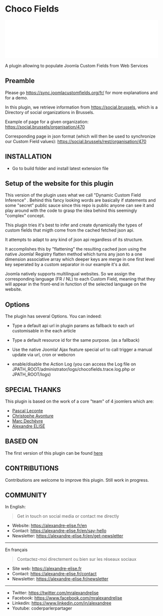 # Choco Fields

![Banner](./banner.svg)

A plugin allowing to populate Joomla Custom Fields from Web Services

## Preamble

Please go <https://sync.joomlacustomfields.org/fr/> for more explanations and for a demo.

In this plugin, we retrieve information from <https://social.brussels>, which is a Directory of social organizations in Brussels.

Example of page for a given organization: <https://social.brussels/organisation/470>

Corresponding page in json format (which will then be used to synchronize our Custom Field values): <https://social.brussels/rest/organisation/470>

## INSTALLATION
 * Go to build folder and install latest extension file


## Setup of the website for this plugin

This version of the plugin uses what we call "Dynamic Custom Field Inference" . Behind this fancy looking words are basically if statements and some "secret" public sauce since this repo is public anyone can see it and play around with the code to grasp the idea behind this seemingly "complex" concept.

This plugin tries it's best to infer and create dynamically the types of custom fields that migth come from the cached fetched json api.

It attempts to adapt to any kind of json api regardless of its structure.

It accomplishes this by "flattening" the resulting cached json using the native Joomla! Registry flatten method which turns any json to a one dimension associative array which deeper keys are merge in one first level key seperated by a custom separator in our example it's a dot.

Joomla natively supports multilingual websites. So we assign the corresponding language (FR / NL) to each Custom Field, meaning that they will appear in the front-end in function of the selected language on the website.

## Options

The plugin has several Options. You can indeed:
- Type a default api url in plugin params as fallback to each url customisable in the each article
- Type a default resource id for the same purpose. (as a fallback)

- Use the native Joomla! Ajax feature special url to call trigger a manual update via url, cron or webcron
- enable/disable the Action Log (you can access the Log file on JPATH_ROOT/administrator/logs/chocofields.trace.log.php or JPATH_ROOT/logs)

## SPECIAL THANKS
This plugin is based on the work of a core "team" of 4 joomlers which are:

* [Pascal Leconte](https://www.conseilgouz.com)
* [Christophe Avonture](https://avonture.be)
* [Marc Dechèvre](https://woluweb.be)
* [Alexandre ELISÉ](https://alexandre-elise.fr)


## BASED ON
The first version of this plugin can be found [here](https://github.com/woluweb/updatecf)

## CONTRIBUTIONS
Contributions are welcome to improve this plugin. Still work in progress.

## COMMUNITY

In English:

> Get in touch on social media or contact me directly

* Website: https://alexandre-elise.fr/en
* Contact: https://alexandre-elise.fr/en/say-hello
* Newsletter: https://alexandre-elise.fr/en/get-newsletter

---------------------------------------------------

En français

> Contactez-moi directement ou bien sur les réseaux sociaux

* Site web: https://alexandre-elise.fr
* Contact: https://alexandre-elise.fr/contact
* Newsletter: https://alexandre-elise.fr/newsletter

-------------------------------------------------------

* Twitter: https://twitter.com/mralexandrelise
* Facebook: https://www.facebook.com/mralexandrelise
* Linkedin: https://www.linkedin.com/in/alexandree
* Youtube: coderparlerpartager
